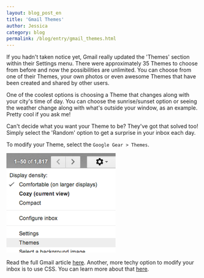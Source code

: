 ```yaml
---
layout: blog_post_en
title: 'Gmail Themes'
author: Jessica
category: blog
permalink: /blog/entry/gmail_themes.html
---
```


If you hadn't taken notice yet, Gmail really updated the 'Themes' section within their Settings menu. There were approximately 35 Themes to choose from before and now the possibilities are unlimited. You can choose from one of their Themes, your own photos or even awesome Themes that have been created and shared by other users.

One of the coolest options is choosing a Theme that changes along with your city's time of day. You can choose the sunrise/sunset option or seeing the weather change along with what's outside your window, as an example. Pretty cool if you ask me!

Can't decide what you want your Theme to be? They've got that solved too! Simply select the 'Random' option to get a surprise in your inbox each day.

To modify your Theme, select the `Google Gear > Themes`.

![Google Gear Menu](/assets/blog/2014-10-04-gmail_themes/google_gear_menu.png)

Read the full Gmail article [here](https://support.google.com/mail/answer/112508?hl=en). Another, more techy option to modify your inbox is to use CSS. You can learn more about that [here](/help/customizing_gmail_using_css.html).